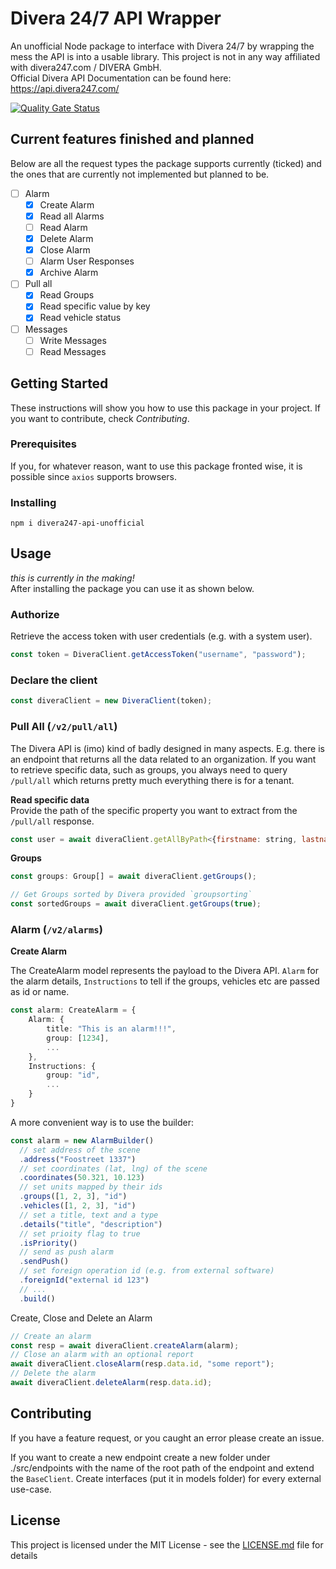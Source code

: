 # Divera 24/7 API Wrapper

An unofficial Node package to interface with Divera 24/7 by wrapping the mess the API is into a usable library. This project is
not in any way affiliated with divera247.com / DIVERA GmbH.<br>
Official Divera API Documentation can be found here: https://api.divera247.com/

[![Quality Gate Status](https://sonarcloud.io/api/project_badges/measure?project=timonmasberg_divera247&metric=alert_status)](https://sonarcloud.io/dashboard?id=timonmasberg_divera247)

## Current features finished and planned

Below are all the request types the package supports currently (ticked) and the ones that are currently not implemented
but planned to be.

- [ ] Alarm
  - [x] Create Alarm
  - [x] Read all Alarms
  - [ ] Read Alarm
  - [x] Delete Alarm
  - [x] Close Alarm
  - [ ] Alarm User Responses
  - [x] Archive Alarm
- [ ] Pull all
  - [x] Read Groups
  - [x] Read specific value by key
  - [x] Read vehicle status
- [ ] Messages
  - [ ] Write Messages 
  - [ ] Read Messages
  
## Getting Started

These instructions will show you how to use this package in your project. If you want to contribute, check
_Contributing_.

### Prerequisites

If you, for whatever reason, want to use this package fronted wise, it is possible since `axios` supports browsers.

### Installing

```shell
npm i divera247-api-unofficial
```

## Usage

_this is currently in the making!_<br>
After installing the package you can use it as shown below.

### Authorize

Retrieve the access token with user credentials (e.g. with a system user).

```js
const token = DiveraClient.getAccessToken("username", "password");
```

### Declare the client

```js
const diveraClient = new DiveraClient(token);
```

### Pull All (`/v2/pull/all`)

The Divera API is (imo) kind of badly designed in many aspects. E.g. there is an endpoint that returns all the data
related to an organization. If you want to retrieve specific data, such as groups, you always need to query `/pull/all`
which returns pretty much everything there is for a tenant. 

<b>Read specific data</b><br>
Provide the path of the specific property you want to extract from the `/pull/all` response. 
```js
const user = await diveraClient.getAllByPath<{firstname: string, lastname: string}>("cluster", "user");
```
<b>Groups</b>

```js
const groups: Group[] = await diveraClient.getGroups();

// Get Groups sorted by Divera provided `groupsorting`
const sortedGroups = await diveraClient.getGroups(true);
```

### Alarm (`/v2/alarms`)

<b>Create Alarm</b>

The CreateAlarm model represents the payload to the Divera API. `Alarm` for the alarm details, `Instructions` to tell if the groups, vehicles etc are passed as id or name.
```ts
const alarm: CreateAlarm = {
    Alarm: {
        title: "This is an alarm!!!",
        group: [1234],
        ...
    },
    Instructions: {
        group: "id",
        ...
    }
}
```

A more convenient way is to use the builder:

```js
const alarm = new AlarmBuilder()
  // set address of the scene
  .address("Foostreet 1337")
  // set coordinates (lat, lng) of the scene
  .coordinates(50.321, 10.123)
  // set units mapped by their ids
  .groups([1, 2, 3], "id")
  .vehicles([1, 2, 3], "id")
  // set a title, text and a type
  .details("title", "description")
  // set prioity flag to true
  .isPriority()
  // send as push alarm
  .sendPush()
  // set foreign operation id (e.g. from external software)
  .foreignId("external id 123")
  // ...
  .build()
```

Create, Close and Delete an Alarm

```js
// Create an alarm
const resp = await diveraClient.createAlarm(alarm);
// Close an alarm with an optional report
await diveraClient.closeAlarm(resp.data.id, "some report");
// Delete the alarm
await diveraClient.deleteAlarm(resp.data.id);
```

## Contributing

If you have a feature request, or you caught an error please create an issue.

If you want to create a new endpoint create a new folder under ./src/endpoints with the name of the root path of the
endpoint and extend the `BaseClient`. Create interfaces (put it in models folder) for every external use-case.

## License

This project is licensed under the MIT License - see the [LICENSE.md](LICENSE.md) file for details
